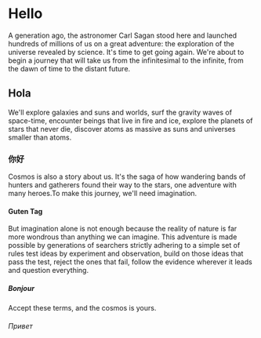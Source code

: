 # Hello

A generation ago, the astronomer Carl Sagan stood here and launched hundreds of millions of us on a great adventure: the exploration of the universe revealed by science. It's time to get going again. We're about to begin a journey that will take us from the infinitesimal to the infinite, from the dawn of time to the distant future.

## Hola

We'll explore galaxies and suns and worlds, surf the gravity waves of space-time, encounter beings that live in fire and ice, explore the planets of stars that never die, discover atoms as massive as suns and universes smaller than atoms.

### 你好

Cosmos is also a story about us. It's the saga of how wandering bands of hunters and gatherers found their way to the stars, one adventure with many heroes.To make this journey, we'll need imagination.

#### Guten Tag

But imagination alone is not enough because the reality of nature is far more wondrous than anything we can imagine. This adventure is made possible by generations of searchers strictly adhering to a simple set of rules test ideas by experiment and observation, build on those ideas that pass the test, reject the ones that fail, follow the evidence wherever it leads and question everything.

##### Bonjour

Accept these terms, and the cosmos is yours.

###### Привет
